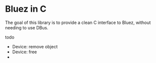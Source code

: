 # Bluez in C


The goal of this library is to provide a clean C interface to Bluez, without needing to use DBus.

todo
* Device: remove object
* Device: free
* 